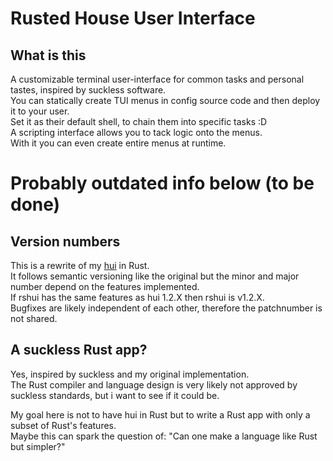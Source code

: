 # Rusted House User Interface

## What is this

A customizable terminal user-interface for common tasks and personal tastes,
inspired by suckless software.  
You can statically create TUI menus in config source code and then deploy it to
your user.  
Set it as their default shell, to chain them into specific tasks :D  
A scripting interface allows you to tack logic onto the menus.  
With it you can even create entire menus at runtime.  

# Probably outdated info below (to be done)

## Version numbers

This is a rewrite of my [hui](https://github.com/SchokiCoder/hui) in Rust.  
It follows semantic versioning like the original but the minor and major number
depend on the features implemented.  
If rshui has the same features as hui 1.2.X then rshui is v1.2.X.  
Bugfixes are likely independent of each other, therefore the patchnumber is not
shared.  

## A suckless Rust app?

Yes, inspired by suckless and my original implementation.  
The Rust compiler and language design is very likely not approved by suckless
standards, but i want to see if it could be.  
  
My goal here is not to have hui in Rust but to write a Rust app with only a
subset of Rust's features.  
Maybe this can spark the question of: "Can one make a language like Rust but
simpler?"  
